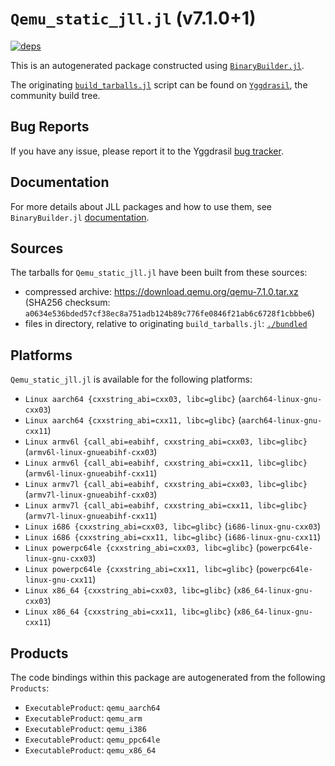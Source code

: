 # `Qemu_static_jll.jl` (v7.1.0+1)

[![deps](https://juliahub.com/docs/Qemu_static_jll/deps.svg)](https://juliahub.com/ui/Packages/Qemu_static_jll/DG9qi?page=2)

This is an autogenerated package constructed using [`BinaryBuilder.jl`](https://github.com/JuliaPackaging/BinaryBuilder.jl).

The originating [`build_tarballs.jl`](https://github.com/JuliaPackaging/Yggdrasil/blob/35fed51bfddde9f263dde3e2a0237e188e4f326d/Q/Qemu_static/build_tarballs.jl) script can be found on [`Yggdrasil`](https://github.com/JuliaPackaging/Yggdrasil/), the community build tree.

## Bug Reports

If you have any issue, please report it to the Yggdrasil [bug tracker](https://github.com/JuliaPackaging/Yggdrasil/issues).

## Documentation

For more details about JLL packages and how to use them, see `BinaryBuilder.jl` [documentation](https://docs.binarybuilder.org/stable/jll/).

## Sources

The tarballs for `Qemu_static_jll.jl` have been built from these sources:

* compressed archive: https://download.qemu.org/qemu-7.1.0.tar.xz (SHA256 checksum: `a0634e536bded57cf38ec8a751adb124b89c776fe0846f21ab6c6728f1cbbbe6`)
* files in directory, relative to originating `build_tarballs.jl`: [`./bundled`](https://github.com/JuliaPackaging/Yggdrasil/tree/35fed51bfddde9f263dde3e2a0237e188e4f326d/Q/Qemu_static/bundled)

## Platforms

`Qemu_static_jll.jl` is available for the following platforms:

* `Linux aarch64 {cxxstring_abi=cxx03, libc=glibc}` (`aarch64-linux-gnu-cxx03`)
* `Linux aarch64 {cxxstring_abi=cxx11, libc=glibc}` (`aarch64-linux-gnu-cxx11`)
* `Linux armv6l {call_abi=eabihf, cxxstring_abi=cxx03, libc=glibc}` (`armv6l-linux-gnueabihf-cxx03`)
* `Linux armv6l {call_abi=eabihf, cxxstring_abi=cxx11, libc=glibc}` (`armv6l-linux-gnueabihf-cxx11`)
* `Linux armv7l {call_abi=eabihf, cxxstring_abi=cxx03, libc=glibc}` (`armv7l-linux-gnueabihf-cxx03`)
* `Linux armv7l {call_abi=eabihf, cxxstring_abi=cxx11, libc=glibc}` (`armv7l-linux-gnueabihf-cxx11`)
* `Linux i686 {cxxstring_abi=cxx03, libc=glibc}` (`i686-linux-gnu-cxx03`)
* `Linux i686 {cxxstring_abi=cxx11, libc=glibc}` (`i686-linux-gnu-cxx11`)
* `Linux powerpc64le {cxxstring_abi=cxx03, libc=glibc}` (`powerpc64le-linux-gnu-cxx03`)
* `Linux powerpc64le {cxxstring_abi=cxx11, libc=glibc}` (`powerpc64le-linux-gnu-cxx11`)
* `Linux x86_64 {cxxstring_abi=cxx03, libc=glibc}` (`x86_64-linux-gnu-cxx03`)
* `Linux x86_64 {cxxstring_abi=cxx11, libc=glibc}` (`x86_64-linux-gnu-cxx11`)

## Products

The code bindings within this package are autogenerated from the following `Products`:

* `ExecutableProduct`: `qemu_aarch64`
* `ExecutableProduct`: `qemu_arm`
* `ExecutableProduct`: `qemu_i386`
* `ExecutableProduct`: `qemu_ppc64le`
* `ExecutableProduct`: `qemu_x86_64`
